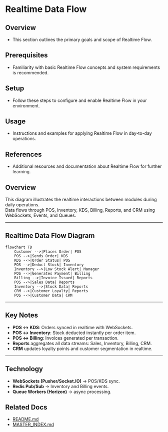 # Realtime Data Flow

## Overview
- This section outlines the primary goals and scope of Realtime Flow.

## Prerequisites
- Familiarity with basic Realtime Flow concepts and system requirements is recommended.

## Setup
- Follow these steps to configure and enable Realtime Flow in your environment.

## Usage
- Instructions and examples for applying Realtime Flow in day-to-day operations.

## References
- Additional resources and documentation about Realtime Flow for further learning.


## Overview
This diagram illustrates the realtime interactions between modules during daily operations.  
Data flows through POS, Inventory, KDS, Billing, Reports, and CRM using WebSockets, Events, and Queues.

---

## Realtime Data Flow Diagram
```mermaid
flowchart TD
    Customer -->|Places Order| POS
    POS -->|Sends Order| KDS
    KDS -->|Order Status| POS
    POS -->|Deduct Stock| Inventory
    Inventory -->|Low Stock Alert| Manager
    POS -->|Generates Payment| Billing
    Billing -->|Invoice Issued| Reports
    POS -->|Sales Data| Reports
    Inventory -->|Stock Data| Reports
    CRM -->|Customer Loyalty| Reports
    POS -->|Customer Data| CRM
```

---

## Key Notes
- **POS ↔ KDS**: Orders synced in realtime with WebSockets.  
- **POS ↔ Inventory**: Stock deducted instantly per order item.  
- **POS ↔ Billing**: Invoices generated per transaction.  
- **Reports** aggregates all data streams: Sales, Inventory, Billing, CRM.  
- **CRM** updates loyalty points and customer segmentation in realtime.  

---

## Technology
- **WebSockets (Pusher/Socket.IO)** → POS/KDS sync.  
- **Redis Pub/Sub** → Inventory and Billing events.  
- **Queue Workers (Horizon)** → async processing.

## Related Docs
- [README.md](README.md)
- [MASTER_INDEX.md](MASTER_INDEX.md)

